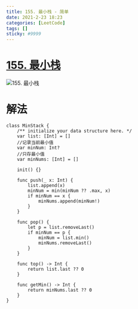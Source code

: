 ```yaml
---
title: 155. 最小栈 - 简单
date: 2021-2-23 18:23
categories: [LeetCode]
tags: []
sticky: #9999
---
```


# [155. 最小栈](https://leetcode-cn.com/problems/min-stack/)

![155. 最小栈](https://files.catbox.moe/g135og.png)

# 解法

```
class MinStack {
    /** initialize your data structure here. */
    var list: [Int] = []
    //记录当前最小值
    var minNum: Int?
    //只存最小值
    var minNums: [Int] = []

    init() {}

    func push(_ x: Int) {
        list.append(x)
        minNum = min(minNum ?? .max, x)
        if minNum == x {
            minNums.append(minNum!)
        }
    }

    func pop() {
        let p = list.removeLast()
        if minNum == p {
            minNum = list.min()
            minNums.removeLast()
        }
    }

    func top() -> Int {
        return list.last ?? 0
    }

    func getMin() -> Int {
        return minNums.last ?? 0
    }
}

```
